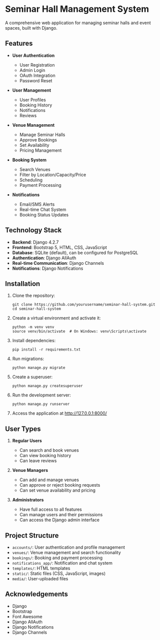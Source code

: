 # Seminar Hall Management System

A comprehensive web application for managing seminar halls and event spaces, built with Django.

## Features

- **User Authentication**
  - User Registration
  - Admin Login
  - OAuth Integration
  - Password Reset

- **User Management**
  - User Profiles
  - Booking History
  - Notifications
  - Reviews

- **Venue Management**
  - Manage Seminar Halls
  - Approve Bookings
  - Set Availability
  - Pricing Management

- **Booking System**
  - Search Venues
  - Filter by Location/Capacity/Price
  - Scheduling
  - Payment Processing

- **Notifications**
  - Email/SMS Alerts
  - Real-time Chat System
  - Booking Status Updates

## Technology Stack

- **Backend**: Django 4.2.7
- **Frontend**: Bootstrap 5, HTML, CSS, JavaScript
- **Database**: SQLite (default), can be configured for PostgreSQL
- **Authentication**: Django AllAuth
- **Real-time Communication**: Django Channels
- **Notifications**: Django Notifications

## Installation

1. Clone the repository:
   ```
   git clone https://github.com/yourusername/seminar-hall-system.git
   cd seminar-hall-system
   ```

2. Create a virtual environment and activate it:
   ```
   python -m venv venv
   source venv/bin/activate  # On Windows: venv\Scripts\activate
   ```

3. Install dependencies:
   ```
   pip install -r requirements.txt
   ```

4. Run migrations:
   ```
   python manage.py migrate
   ```

5. Create a superuser:
   ```
   python manage.py createsuperuser
   ```

6. Run the development server:
   ```
   python manage.py runserver
   ```

7. Access the application at http://127.0.0.1:8000/

## User Types

1. **Regular Users**
   - Can search and book venues
   - Can view booking history
   - Can leave reviews

2. **Venue Managers**
   - Can add and manage venues
   - Can approve or reject booking requests
   - Can set venue availability and pricing

3. **Administrators**
   - Have full access to all features
   - Can manage users and their permissions
   - Can access the Django admin interface

## Project Structure

- `accounts/`: User authentication and profile management
- `venues/`: Venue management and search functionality
- `bookings/`: Booking and payment processing
- `notifications_app/`: Notification and chat system
- `templates/`: HTML templates
- `static/`: Static files (CSS, JavaScript, images)
- `media/`: User-uploaded files

## Acknowledgements

- Django
- Bootstrap
- Font Awesome
- Django AllAuth
- Django Notifications
- Django Channels 
